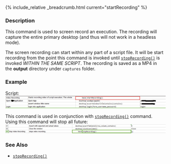 {% include_relative _breadcrumb.html current="startRecording" %}

### Description
This command is used to screen record an execution.  The recording will capture the entire primary desktop (and thus 
will not work in a headless mode). 

The screen recording can start within any part of a script file.  It will be start recording from the point this 
command is invoked until [`stopRecording()`](stopRecording().html) is invoked _WITHIN THE SAME SCRIPT_.  The recording 
is saved as a MP4 in the **output** directory under `captures` folder.


### Example
Script:
![script](image/startRecording_02.png)

This command is used in conjunction with [`stopRecording()`](stopRecording().html) command. Using 
this command will stop all future:
![](image/startRecording_03.png)


### See Also
- [`stopRecording()`](stopRecording().html)
